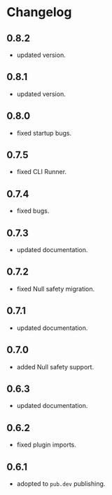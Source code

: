 # Changelog

## 0.8.2

* updated version.

## 0.8.1

* updated version.

## 0.8.0

* fixed startup bugs.

## 0.7.5

* fixed CLI Runner.

## 0.7.4

* fixed bugs.

## 0.7.3

* updated documentation.

## 0.7.2

* fixed Null safety migration.

## 0.7.1

* updated documentation.

## 0.7.0

* added Null safety support.

## 0.6.3

* updated documentation.

## 0.6.2

* fixed plugin imports.

## 0.6.1

* adopted to `pub.dev` publishing.
